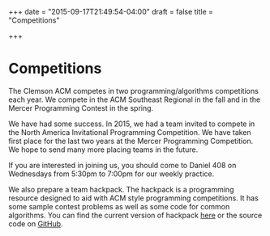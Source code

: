 +++
date = "2015-09-17T21:49:54-04:00"
draft = false
title = "Competitions"

+++

Competitions
============

The Clemson ACM competes in two programming/algorithms competitions each year. We compete in the ACM Southeast Regional in the fall and in the Mercer Programming Contest in the spring.

We have had some success. In 2015, we had a team invited to compete in the North America Invitational Programming Competition. We have taken first place for the last two years at the Mercer Programming Competition. We hope to send many more placing teams in the future.

If you are interested in joining us, you should come to Daniel 408 on Wednesdays from 5:30pm to 7:00pm for our weekly practice.

We also prepare a team hackpack. The hackpack is a programming resource designed to aid with ACM style programming competitions. It has some sample contest problems as well as some code for common algorithms. You can find the current version of hackpack [here][] or the source code on [GitHub][].

[here]: http://www.cs.clemson.edu/acm/hackpack.pdf
[GitHub]: https://github.com/clemsonacm/hackpack
